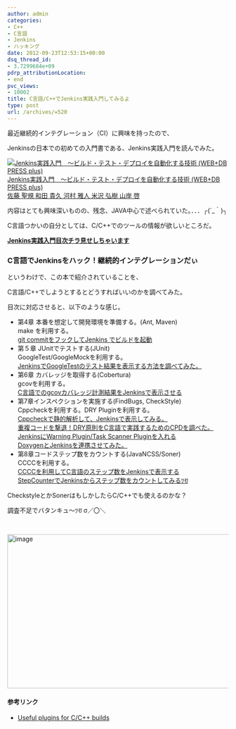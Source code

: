```yaml
---
author: admin
categories:
- C++
- C言語
- Jenkins
- ハッキング
date: 2012-09-23T12:53:15+00:00
dsq_thread_id:
- 3.7299684e+09
pdrp_attributionLocation:
- end
pvc_views:
- 10002
title: C言語/C++でJenkins実践入門してみるよ
type: post
url: /archives/=520
---
```


最近継続的インテグレーション（CI）に興味を持ったので、
  
Jenkinsの日本での初めての入門書である、Jenkins実践入門を読んでみた。

<div id="scid:81867AAF-BB02-476b-AE5D-12BDAC2E750D:4e8fb7e1-d85e-4feb-97db-6100a824e668" class="wlWriterEditableSmartContent" style="margin: 0px; display: inline; float: none; padding: 0px;">
  <a href="https://www.amazon.co.jp/exec/obidos/ASIN/4774148911/sleephacker-22/ref=nosim" target="_blank"><img src="https://ecx.images-amazon.com/images/I/51bR%2Bvw-EvL._SL160_.jpg" alt="Jenkins実践入門　～ビルド・テスト・デプロイを自動化する技術 (WEB+DB PRESS plus)" /><br /> Jenkins実践入門　～ビルド・テスト・デプロイを自動化する技術 (WEB+DB PRESS plus)<br /> 佐藤 聖規 和田 貴久 河村 雅人 米沢 弘樹 山岸 啓 </a>
</div>

内容はとても興味深いものの、残念、JAVA中心で述べられていた。．．．┌(´_｀)┐
  
C言語つかいの自分としては、C/C++でのツールの情報が欲しいところだ。

**[Jenkins実践入門目次チラ見せしちゃいます][1]**

### C言語でJenkinsをハック！継続的インテグレーションだぃ

というわけで、この本で紹介されていることを、
  
C言語/C++でしようとするとどうすればいいのかを調べてみた。
  
目次に対応させると、以下のような感じ。

<ul class="checklist">
  <li>
    第4章 本番を想定して開発環境を準備する。(Ant, Maven)<br /> make を利用する。<br /> <a title="git commitをフックしてJenkins でビルドを起動" href="https://futurismo.biz/archives/826">git commitをフックしてJenkins でビルドを起動</a>
  </li>
  <li>
    第５章 JUnitでテストする(JUnit)<br /> GoogleTest/GoogleMockを利用する。<br /> <a title="Permanent Link to JenkinsでGoogleTestのテスト結果を表示する方法を調べてみた。" href="https://futurismo.biz/archives/475" rel="bookmark">JenkinsでGoogleTestのテスト結果を表示する方法を調べてみた。<br /> </a>
  </li>
  <li>
    第6章 カバレッジを取得する(Cobertura)<br /> gcovを利用する。<br /> <a title="C言語でのgcovカバレッジ計測結果をJenkinsで表示させる" href="https://futurismo.biz/archives/485">C言語でのgcovカバレッジ計測結果をJenkinsで表示させる<br /> </a>
  </li>
  <li>
    第7章インスペクションを実施する(FindBugs, CheckStyle)<br /> Cppcheckを利用する。DRY Pluginを利用する。<br /> <a title="Cppcheckで静的解析して、Jenkinsで表示してみる。" href="https://futurismo.biz/archives/497">Cppcheckで静的解析して、Jenkinsで表示してみる。</a><br /> <a title="重複コードを撃退！DRY原則をC言語で実践するためのCPDを調べた。" href="https://futurismo.biz/archives/516">重複コードを撃退！DRY原則をC言語で実践するためのCPDを調べた。<br /> </a><a title="JenkinsにWarning Plugin/Task Scanner Pluginを入れる" href="https://futurismo.biz/archives/559">JenkinsにWarning Plugin/Task Scanner Pluginを入れる<br /> </a><a title="DoxygenとJenkinsを連携させてみた。" href="https://futurismo.biz/archives/661">DoxygenとJenkinsを連携させてみた。</a><a title="重複コードを撃退！DRY原則をC言語で実践するためのCPDを調べた。" href="https://futurismo.biz/archives/516"><br /> </a>
  </li>
  <li>
    第8章コードステップ数をカウントする(JavaNCSS/Soner)<br /> CCCCを利用する。<br /> <a title="CCCCを利用してC言語のステップ数をJenkinsで表示する" href="https://futurismo.biz/archives/507">CCCCを利用してC言語のステップ数をJenkinsで表示する<br /> </a><a title="StepCounterでJenkinsからステップ数をカウントしてみる" href="https://futurismo.biz/archives/629">StepCounterでJenkinsからステップ数をカウントしてみる</a><a title="CCCCを利用してC言語のステップ数をJenkinsで表示する" href="https://futurismo.biz/archives/507">ﾂꀀ</a>
  </li>
</ul>

CheckstyleとかSonerはもしかしたらC/C++でも使えるのかな？
  
調査不足でバタンキュ～ﾂꀀ σ／〇＼

&nbsp;

[<img style="background-image: none; padding-left: 0px; padding-right: 0px; display: inline; padding-top: 0px; border: 0px;" title="image" src="https://hmi-me.ciao.jp/wordpress/wp-content/uploads/image_thumb28.png" alt="image" width="523" height="350" border="0" />][2]

#### 参考リンク

  * [Useful plugins for C/C++ builds][3]

<div id="fastlookup_top" style="display: none;">
</div>

 [1]: https://d.hatena.ne.jp/lino/20111015/1318672811 "Jenkins実践入門目次チラ見せしちゃいます"
 [2]: https://hmi-me.ciao.jp/wordpress/wp-content/uploads/image28.png
 [3]: https://jenkins.361315.n4.nabble.com/Useful-plugins-for-C-C-builds-td3605795.html